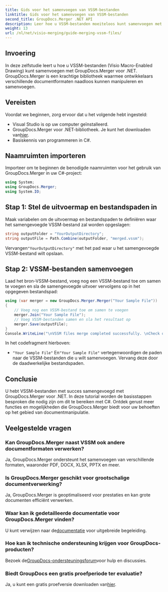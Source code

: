```yaml
---
title: Gids voor het samenvoegen van VSSM-bestanden
linktitle: Gids voor het samenvoegen van VSSM-bestanden
second_title: GroupDocs.Merger .NET API
description: Leer hoe u VSSM-bestanden moeiteloos kunt samenvoegen met GroupDocs.Merger voor .NET. Stapsgewijze handleiding voor C#-ontwikkelaars.
weight: 13
url: /nl/net/visio-merging/guide-merging-vssm-files/
---
```

## Invoering
In deze zelfstudie leert u hoe u VSSM-bestanden (Visio Macro-Enabled Drawing) kunt samenvoegen met GroupDocs.Merger voor .NET. GroupDocs.Merger is een krachtige bibliotheek waarmee ontwikkelaars verschillende documentformaten naadloos kunnen manipuleren en samenvoegen.
## Vereisten
Voordat we beginnen, zorg ervoor dat u het volgende hebt ingesteld:
- Visual Studio is op uw computer geïnstalleerd.
-  GroupDocs.Merger voor .NET-bibliotheek. Je kunt het downloaden van[hier](https://releases.groupdocs.com/merger/net/).
- Basiskennis van programmeren in C#.

## Naamruimten importeren
Importeer om te beginnen de benodigde naamruimten voor het gebruik van GroupDocs.Merger in uw C#-project:
```csharp
using System; 
using GroupDocs.Merger;
using System.IO;
```
## Stap 1: Stel de uitvoermap en bestandspaden in
Maak variabelen om de uitvoermap en bestandspaden te definiëren waar het samengevoegde VSSM-bestand zal worden opgeslagen:
```csharp
string outputFolder = "YourOutputDirectory";
string outputFile = Path.Combine(outputFolder, "merged.vssm");
```
 Vervangen`"YourOutputDirectory"` met het pad waar u het samengevoegde VSSM-bestand wilt opslaan.
## Stap 2: VSSM-bestanden samenvoegen
Laad het bron-VSSM-bestand, voeg nog een VSSM-bestand toe om samen te voegen en sla de samengevoegde uitvoer vervolgens op in het opgegeven bestandspad:
```csharp
using (var merger = new GroupDocs.Merger.Merger("Your Sample File"))
{
    // Voeg nog een VSSM-bestand toe om samen te voegen
    merger.Join("Your Sample File");
    // Voeg VSSM-bestanden samen en sla het resultaat op
    merger.Save(outputFile);
}
Console.WriteLine("\nVSSM files merge completed successfully. \nCheck output in {0}", outputFolder);
```
In het codefragment hierboven:
- `"Your Sample File"` En`"Your Sample File"` vertegenwoordigen de paden naar de VSSM-bestanden die u wilt samenvoegen. Vervang deze door de daadwerkelijke bestandspaden.

## Conclusie
U hebt VSSM-bestanden met succes samengevoegd met GroupDocs.Merger voor .NET. In deze tutorial worden de basisstappen besproken die nodig zijn om dit te bereiken met C#. Ontdek gerust meer functies en mogelijkheden die GroupDocs.Merger biedt voor uw behoeften op het gebied van documentmanipulatie.

## Veelgestelde vragen
### Kan GroupDocs.Merger naast VSSM ook andere documentformaten verwerken?
Ja, GroupDocs.Merger ondersteunt het samenvoegen van verschillende formaten, waaronder PDF, DOCX, XLSX, PPTX en meer.
### Is GroupDocs.Merger geschikt voor grootschalige documentverwerking?
Ja, GroupDocs.Merger is geoptimaliseerd voor prestaties en kan grote documenten efficiënt verwerken.
### Waar kan ik gedetailleerde documentatie voor GroupDocs.Merger vinden?
 U kunt verwijzen naar de[documentatie](https://tutorials.groupdocs.com/merger/net/) voor uitgebreide begeleiding.
### Hoe kan ik technische ondersteuning krijgen voor GroupDocs-producten?
 Bezoek de[GroupDocs-ondersteuningsforum](https://forum.groupdocs.com/c/merger/32)voor hulp en discussies.
### Biedt GroupDocs een gratis proefperiode ter evaluatie?
 Ja, u kunt een gratis proefversie downloaden van[hier](https://releases.groupdocs.com/).